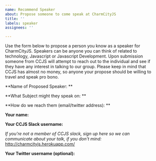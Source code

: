 ```yaml
---
name: Recommend Speaker
about: Propose someone to come speak at CharmCityJS
title: ''
labels: speaker
assignees: ''

---
```


Use the form below to propose a person you know as a speaker for CharmCityJS.  Speakers can be anyone you can think of related to technology, Javascript or Javascript Development. Upon submission someone from CCJS will attempt to reach out to the individual and see if they have any interest in talking to our group. Please keep in mind that CCJS has almost no money, so anyone your propose should be willing to travel and speak pro bono. 

**Name of Proposed Speaker: **

**What Subject might they speak on: **

**How do we reach them (email/twitter address): ** 

**Your name:** 

**Your CCJS Slack username:**

_If you're not a member of CCJS slack, sign up here so we can communicate about your talk, if you don't mind:_ http://charmcityjs.herokuapp.com/

**Your Twitter username (optional):**
